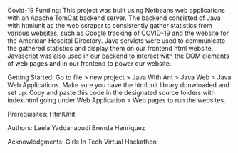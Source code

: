 Covid-19 Funding:
This project was built using Netbeans web applications with an Apache TomCat backend server. The backend consisted of Java with htmlunit as the web scraper to consistently gather statistics from various websites, such as Google tracking of COVID-19 and the website for the American Hospital Directory. Java servlets were used to communicate the gathered statistics and display them on our frontend html website. Javascript was also used in our backend to interact with the DOM elements of web pages and in our frontend to power our website.

Getting Started:
Go to file > new project > Java With Ant > Java Web > Java Web Applications. Make sure you have the htmlunit library donwloaded and set up. Copy and paste this code in the designated source folders with index.html going under Web Application > Web pages to run the websites.

Prerequisites:
HtmlUnit

Authors:
Leela Yaddanapudi
Brenda Henriquez



Acknowledgments:
Girls In Tech Virtual Hackathon
